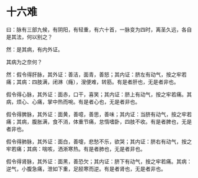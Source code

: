 # 十六难



曰：脉有三部九候，有阴阳，有轻重，有六十首，一脉变为四时，离圣久远，各自是其法，何以别之？


然：是其病，有内外证。


其病为之奈何？


然：假令得肝脉，其外证：善洁，面青，善怒；其内证：脐左有动气，按之牢若痛；其病：四肢满，闭淋（癃），溲便难，转筋。有是者肝也，无是者非也。


假令得心脉，其外证：面赤，口干，喜笑；其内证：脐上有动气，按之牢若痛。其病，烦心、心痛，掌中热而啘。有是者心也，无是者非也。


假令得脾脉，其外证：面黄，善噫，善思，善味；其内证：当脐有动气，按之牢若痛；其病，腹胀满，食不消，体重节痛，怠惰嗜卧，四肢不收。有是者脾也，无是者非也。


假令得肺脉，其外证：面白，善嚏，悲愁不乐，欲哭；其内证：脐右有动气，按之牢若痛；其病：喘咳，洒淅寒热。有是者肺也，无是者非也。


假令得肾脉，其外证：面黑，善恐欠；其内证：脐下有动气，按之牢若痛。其病：逆气，小腹急痛，泄如下重，足胫寒而逆。有是者肾也，无是者非也。